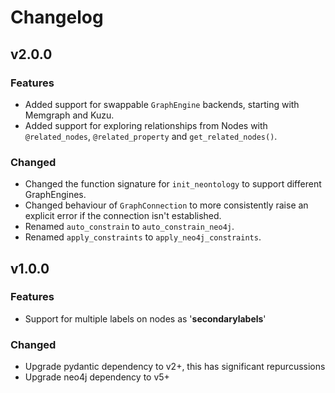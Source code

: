 # Changelog

## v2.0.0

### Features

- Added support for swappable `GraphEngine` backends, starting with Memgraph and Kuzu.
- Added support for exploring relationships from Nodes with `@related_nodes`, `@related_property` and `get_related_nodes()`.

### Changed

- Changed the function signature for `init_neontology` to support different GraphEngines.
- Changed behaviour of `GraphConnection` to more consistently raise an explicit error if the connection isn't established.
- Renamed `auto_constrain` to `auto_constrain_neo4j`.
- Renamed `apply_constraints` to `apply_neo4j_constraints`.

## v1.0.0

### Features

- Support for multiple labels on nodes as '__secondarylabels__'

### Changed

- Upgrade pydantic dependency to v2+, this has significant repurcussions
- Upgrade neo4j dependency to v5+
